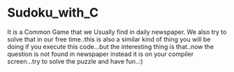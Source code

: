 # Sudoku_with_C
It is a Common Game that we Usually find in daily newspaper. We also try to solve that in our free time..this is also a similar kind of thing you will be doing if you execute this code...but the interesting thing is that..now the question is not found in newspaper instead it is on your compiler screen...try to solve the puzzle and have fun..:)
